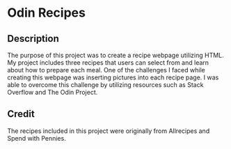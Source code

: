 # Odin Recipes

## Description
The purpose of this project was to create a recipe webpage utilizing HTML. My project includes three recipes that users can select from and learn about how to prepare each meal. One of the challenges I faced while creating this webpage was inserting pictures into each recipe page. I was able to overcome this challenge by utilizing resources such as Stack Overflow and The Odin Project.

## Credit
The recipes included in this project were originally from Allrecipes and Spend with Pennies.